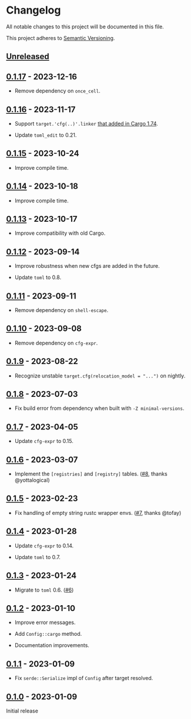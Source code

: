 # Changelog

All notable changes to this project will be documented in this file.

This project adheres to [Semantic Versioning](https://semver.org).

<!--
Note: In this file, do not use the hard wrap in the middle of a sentence for compatibility with GitHub comment style markdown rendering.
-->

## [Unreleased]

## [0.1.17] - 2023-12-16

- Remove dependency on `once_cell`.

## [0.1.16] - 2023-11-17

- Support `target.'cfg(..)'.linker` [that added in Cargo 1.74](https://github.com/rust-lang/cargo/pull/12535).

- Update `toml_edit` to 0.21.

## [0.1.15] - 2023-10-24

- Improve compile time.

## [0.1.14] - 2023-10-18

- Improve compile time.

## [0.1.13] - 2023-10-17

- Improve compatibility with old Cargo.

## [0.1.12] - 2023-09-14

- Improve robustness when new cfgs are added in the future.

- Update `toml` to 0.8.

## [0.1.11] - 2023-09-11

- Remove dependency on `shell-escape`.

## [0.1.10] - 2023-09-08

- Remove dependency on `cfg-expr`.

## [0.1.9] - 2023-08-22

- Recognize unstable `target.cfg(relocation_model = "...")` on nightly.

## [0.1.8] - 2023-07-03

- Fix build error from dependency when built with `-Z minimal-versions`.

## [0.1.7] - 2023-04-05

- Update `cfg-expr` to 0.15.

## [0.1.6] - 2023-03-07

- Implement the `[registries]` and `[registry]` tables. ([#8](https://github.com/taiki-e/cargo-config2/pull/8), thanks @yottalogical)

## [0.1.5] - 2023-02-23

- Fix handling of empty string rustc wrapper envs. ([#7](https://github.com/taiki-e/cargo-config2/pull/7), thanks @tofay)

## [0.1.4] - 2023-01-28

- Update `cfg-expr` to 0.14.

- Update `toml` to 0.7.

## [0.1.3] - 2023-01-24

- Migrate to `toml` 0.6. ([#6](https://github.com/taiki-e/cargo-config2/pull/6))

## [0.1.2] - 2023-01-10

- Improve error messages.

- Add `Config::cargo` method.

- Documentation improvements.

## [0.1.1] - 2023-01-09

- Fix `serde::Serialize` impl of `Config` after target resolved.

## [0.1.0] - 2023-01-09

Initial release

[Unreleased]: https://github.com/taiki-e/cargo-config2/compare/v0.1.17...HEAD
[0.1.17]: https://github.com/taiki-e/cargo-config2/compare/v0.1.16...v0.1.17
[0.1.16]: https://github.com/taiki-e/cargo-config2/compare/v0.1.15...v0.1.16
[0.1.15]: https://github.com/taiki-e/cargo-config2/compare/v0.1.14...v0.1.15
[0.1.14]: https://github.com/taiki-e/cargo-config2/compare/v0.1.13...v0.1.14
[0.1.13]: https://github.com/taiki-e/cargo-config2/compare/v0.1.12...v0.1.13
[0.1.12]: https://github.com/taiki-e/cargo-config2/compare/v0.1.11...v0.1.12
[0.1.11]: https://github.com/taiki-e/cargo-config2/compare/v0.1.10...v0.1.11
[0.1.10]: https://github.com/taiki-e/cargo-config2/compare/v0.1.9...v0.1.10
[0.1.9]: https://github.com/taiki-e/cargo-config2/compare/v0.1.8...v0.1.9
[0.1.8]: https://github.com/taiki-e/cargo-config2/compare/v0.1.7...v0.1.8
[0.1.7]: https://github.com/taiki-e/cargo-config2/compare/v0.1.6...v0.1.7
[0.1.6]: https://github.com/taiki-e/cargo-config2/compare/v0.1.5...v0.1.6
[0.1.5]: https://github.com/taiki-e/cargo-config2/compare/v0.1.4...v0.1.5
[0.1.4]: https://github.com/taiki-e/cargo-config2/compare/v0.1.3...v0.1.4
[0.1.3]: https://github.com/taiki-e/cargo-config2/compare/v0.1.2...v0.1.3
[0.1.2]: https://github.com/taiki-e/cargo-config2/compare/v0.1.1...v0.1.2
[0.1.1]: https://github.com/taiki-e/cargo-config2/compare/v0.1.0...v0.1.1
[0.1.0]: https://github.com/taiki-e/cargo-config2/releases/tag/v0.1.0
